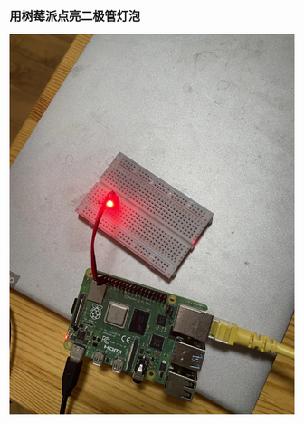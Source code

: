 ## 用树莓派点亮二极管灯泡

![1864ddcd841f6e95f516b11f9df51c0](https://github.com/Justice996/picx-images-hosting/raw/master/Raspberry/1864ddcd841f6e95f516b11f9df51c0.5k1a3084i700.webp)
